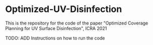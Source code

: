 # Optimized-UV-Disinfection
This is the repository for the code of the paper "Optimized Coverage Planning for UV Surface Disinfection", ICRA 2021

TODO: ADD Instructions on how to run the code

